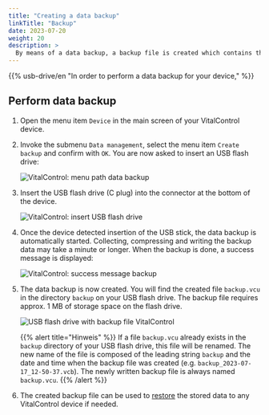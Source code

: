 ```yaml
---
title: "Creating a data backup"
linkTitle: "Backup"
date: 2023-07-20
weight: 20
description: >
  By means of a data backup, a backup file is created which contains the entire data stored on the VitalControl device.
---
```

{{% usb-drive/en "In order to perform a data backup for your device," %}}

## Perform data backup

1. Open the menu item `Device` in the main screen of your VitalControl device.

2. Invoke the submenu `Data management`, select the menu item `Create backup` and confirm with `OK`. You are now asked to insert an USB flash drive:

   ![VitalControl: menu path data backup](../images/backup.png)

3. Insert the USB flash drive (C plug) into the connector at the bottom of the device.

   ![VitalControl: insert USB flash drive](/images/firmware/update/plug-in-dual-usb-stick.svg)

4. Once the device detected insertion of the USB stick, the data backup is automatically started. Collecting, compressing and writing the backup data may take a minute or longer. When the backup is done, a success message is displayed:

   ![VitalControl: success message backup](../images/backup-done.png)

5. The data backup is now created. You will find the created file `backup.vcu` in the directory `backup` on your USB flash drive.  The backup file requires approx. 1 MB of storage space on the flash drive.

   ![USB flash drive with backup file VitalControl](../images/backup-file.png "USB flash drive with backup file")

   {{% alert title="Hinweis" %}}
  If a file `backup.vcu` already exists in the `backup` directory of your USB flash drive, this file will be renamed. The new name of the file is composed of the leading string `backup` and the date and time when the backup file was created (e.g. `backup_2023-07-17_12-50-37.vcb`). The newly written backup file is always named `backup.vcu`.
    {{% /alert %}}

6. The created backup file can be used to [restore](../restore) the stored data to any VitalControl device if needed.
